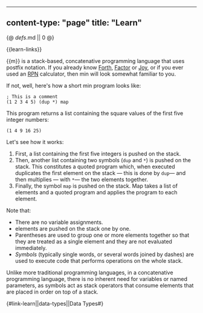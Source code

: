 -----
content-type: "page"
title: "Learn"
-----
{@ _defs_.md || 0 @}

{{learn-links}}

{{m}} is a stack-based, concatenative programming language that uses postfix notation. If you already know [Forth](http://www.forth.org/), [Factor](http://factorcode.org/) or [Joy](http://www.kevinalbrecht.com/code/joy-mirror/), or if you ever used an [RPN](https://en.wikipedia.org/wiki/Reverse_Polish_notation) calculator, then min will look somewhat familiar to you. 

If not, well, here's how a short min program looks like:

    ; This is a comment
    (1 2 3 4 5) (dup *) map

This program returns a list containing the square values of the first five integer numbers:

    (1 4 9 16 25)

Let's see how it works:

1. First, a list containing the first five integers is pushed on the stack.
2. Then, another list containing two symbols (`dup` and `*`) is pushed on the stack. This constitutes a quoted program which, when executed duplicates the first element on the stack &mdash; this is done by `dup`&mdash; and then multiplies &mdash; with `*`&mdash; the two elements together.
3. Finally, the symbol `map` is pushed on the stack. Map takes a list of elements and a quoted program and applies the program to each element.

Note that:

* There are no variable assignments.
* elements are pushed on the stack one by one.
* Parentheses are used to group one or more elements together so that they are treated as a single element and they are not evaluated immediately.
* *Symbols* (typically single words, or several words joined by dashes) are used to execute code that performs operations on the whole stack.

Unlike more traditional programming languages, in a concatenative programming language, there is no inherent need for variables or named parameters, as symbols act as stack operators that consume elements that are placed in order on top of a stack.

{#link-learn||data-types||Data Types#}
